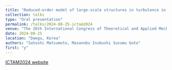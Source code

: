 ```yaml
---
title: "Reduced-order model of large-scale structures in turbulence in a periodic cube"
collection: talks
type: "Oral presentation"
permalink: /talks/2024-08-25-ictam2024
venue: "The 26th International Congress of Theoretical and Applied Mechanics (ICTAM2024)"
date: 2024-08-25
location: "Daegu, Korea"
authors: "Satoshi Matsumoto, Masanobu Inubushi Susumu Goto"
first: "y"
---
```

<a href="https://www.ictam2024.org/" target="_blank" rel="noopener noreferrer">ICTAM2024 website</a>